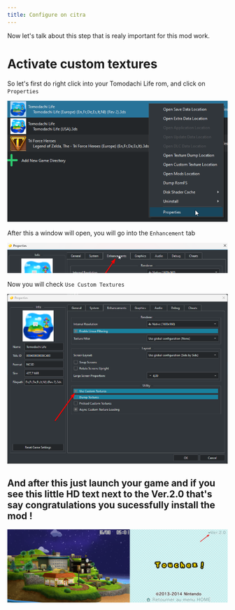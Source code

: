 ```yaml
---
title: Configure on citra
---
```


Now let's talk about this step that is realy important for this mod work.

# Activate custom textures

So let's first do right click into your Tomodachi Life rom, and click on `Properties`

![1](https://raw.githubusercontent.com/FIREXDF/TLHD-Docs/main/src/assets/configure/1.png)

After this a window will open, you will go into the `Enhancement` tab

![2](https://raw.githubusercontent.com/FIREXDF/TLHD-Docs/main/src/assets/configure/2.png)

Now you will check `Use Custom Textures`

![3](https://raw.githubusercontent.com/FIREXDF/TLHD-Docs/main/src/assets/configure/3.png)

## And after this just launch your game and if you see this little HD text next to the Ver.2.0 that's say congratulations you sucessfully install the mod !

![4](https://raw.githubusercontent.com/FIREXDF/TLHD-Docs/main/src/assets/configure/4.png)